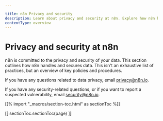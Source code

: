 ```yaml
---

title: n8n Privacy and security
description: Learn about privacy and security at n8n. Explore how n8n handles and secures your data, with an overview of key policies and procedures.
contentType: overview
---
```

<!-- vale off -->
# Privacy and security at n8n

n8n is committed to the privacy and security of your data. This section outlines how n8n handles and secures data. This isn't an exhaustive list of practices, but an overview of key policies and procedures.

If you have any questions related to data privacy, email privacy@n8n.io. 

If you have any security-related questions, or if you want to report a suspected vulnerability, email security@n8n.io.

[[% import "_macros/section-toc.html" as sectionToc %]]

[[ sectionToc.sectionToc(page) ]]

<!-- vale on -->
